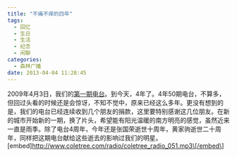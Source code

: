 ```yaml
---
title: "不痛不痒的四年"
tags:
  - 回忆
  - 生日
  - 生活
  - 纪念
  - 闲聊
categories:
  - 森林广播
date: 2013-04-04 11:28:45
---
```


2009年4月3日，我们的[第一期电台](http://www.coletree.com/podcast/2009/04/22/)。到今天，4年了。4年50期电台，不算多，但回过头看的时候还是会惊讶，不知不觉中，原来已经这么多年。更没有想到的是，我们的电台已经连续收到几个朋友的捐款，这里要特别感谢这几位朋友。在新的城市开始新的一期，换了片头，希望能有阳光温暖的南方明亮的感觉，虽然近来一直是雨季。除了电台4周年，今年还是张国荣逝世十周年，黄家驹逝世二十周年，同样把这期电台献给这些逝去的影响过我们的明星。   \[embed\]http://www.coletree.com/radio/coletree_radio_051.mp3\[/embed\]